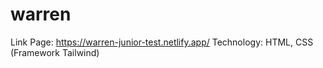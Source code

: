 # warren
Link Page: https://warren-junior-test.netlify.app/
Technology: HTML, CSS (Framework Tailwind)
